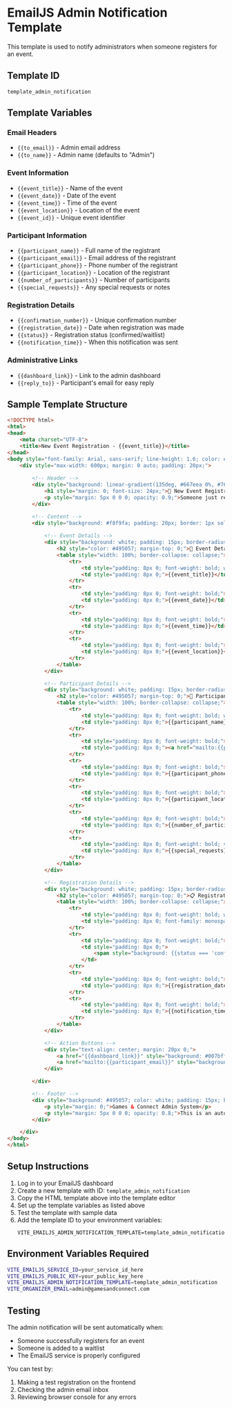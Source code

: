 # EmailJS Admin Notification Template

This template is used to notify administrators when someone registers for an event.

## Template ID
`template_admin_notification`

## Template Variables

### Email Headers
- `{{to_email}}` - Admin email address
- `{{to_name}}` - Admin name (defaults to "Admin")

### Event Information
- `{{event_title}}` - Name of the event
- `{{event_date}}` - Date of the event
- `{{event_time}}` - Time of the event
- `{{event_location}}` - Location of the event
- `{{event_id}}` - Unique event identifier

### Participant Information
- `{{participant_name}}` - Full name of the registrant
- `{{participant_email}}` - Email address of the registrant
- `{{participant_phone}}` - Phone number of the registrant
- `{{participant_location}}` - Location of the registrant
- `{{number_of_participants}}` - Number of participants
- `{{special_requests}}` - Any special requests or notes

### Registration Details
- `{{confirmation_number}}` - Unique confirmation number
- `{{registration_date}}` - Date when registration was made
- `{{status}}` - Registration status (confirmed/waitlist)
- `{{notification_time}}` - When this notification was sent

### Administrative Links
- `{{dashboard_link}}` - Link to the admin dashboard
- `{{reply_to}}` - Participant's email for easy reply

## Sample Template Structure

```html
<!DOCTYPE html>
<html>
<head>
    <meta charset="UTF-8">
    <title>New Event Registration - {{event_title}}</title>
</head>
<body style="font-family: Arial, sans-serif; line-height: 1.6; color: #333;">
    <div style="max-width: 600px; margin: 0 auto; padding: 20px;">
        
        <!-- Header -->
        <div style="background: linear-gradient(135deg, #667eea 0%, #764ba2 100%); color: white; padding: 20px; border-radius: 8px 8px 0 0;">
            <h1 style="margin: 0; font-size: 24px;">🎯 New Event Registration</h1>
            <p style="margin: 5px 0 0 0; opacity: 0.9;">Someone just registered for {{event_title}}</p>
        </div>

        <!-- Content -->
        <div style="background: #f8f9fa; padding: 20px; border: 1px solid #e9ecef;">
            
            <!-- Event Details -->
            <div style="background: white; padding: 15px; border-radius: 6px; margin-bottom: 20px;">
                <h2 style="color: #495057; margin-top: 0;">📅 Event Details</h2>
                <table style="width: 100%; border-collapse: collapse;">
                    <tr>
                        <td style="padding: 8px 0; font-weight: bold; width: 30%;">Event:</td>
                        <td style="padding: 8px 0;">{{event_title}}</td>
                    </tr>
                    <tr>
                        <td style="padding: 8px 0; font-weight: bold;">Date:</td>
                        <td style="padding: 8px 0;">{{event_date}}</td>
                    </tr>
                    <tr>
                        <td style="padding: 8px 0; font-weight: bold;">Time:</td>
                        <td style="padding: 8px 0;">{{event_time}}</td>
                    </tr>
                    <tr>
                        <td style="padding: 8px 0; font-weight: bold;">Location:</td>
                        <td style="padding: 8px 0;">{{event_location}}</td>
                    </tr>
                </table>
            </div>

            <!-- Participant Details -->
            <div style="background: white; padding: 15px; border-radius: 6px; margin-bottom: 20px;">
                <h2 style="color: #495057; margin-top: 0;">👤 Participant Information</h2>
                <table style="width: 100%; border-collapse: collapse;">
                    <tr>
                        <td style="padding: 8px 0; font-weight: bold; width: 30%;">Name:</td>
                        <td style="padding: 8px 0;">{{participant_name}}</td>
                    </tr>
                    <tr>
                        <td style="padding: 8px 0; font-weight: bold;">Email:</td>
                        <td style="padding: 8px 0;"><a href="mailto:{{participant_email}}" style="color: #007bff;">{{participant_email}}</a></td>
                    </tr>
                    <tr>
                        <td style="padding: 8px 0; font-weight: bold;">Phone:</td>
                        <td style="padding: 8px 0;">{{participant_phone}}</td>
                    </tr>
                    <tr>
                        <td style="padding: 8px 0; font-weight: bold;">Location:</td>
                        <td style="padding: 8px 0;">{{participant_location}}</td>
                    </tr>
                    <tr>
                        <td style="padding: 8px 0; font-weight: bold;">Participants:</td>
                        <td style="padding: 8px 0;">{{number_of_participants}}</td>
                    </tr>
                    <tr>
                        <td style="padding: 8px 0; font-weight: bold; vertical-align: top;">Special Requests:</td>
                        <td style="padding: 8px 0;">{{special_requests}}</td>
                    </tr>
                </table>
            </div>

            <!-- Registration Details -->
            <div style="background: white; padding: 15px; border-radius: 6px; margin-bottom: 20px;">
                <h2 style="color: #495057; margin-top: 0;">📋 Registration Details</h2>
                <table style="width: 100%; border-collapse: collapse;">
                    <tr>
                        <td style="padding: 8px 0; font-weight: bold; width: 30%;">Confirmation #:</td>
                        <td style="padding: 8px 0; font-family: monospace; background: #f8f9fa; padding: 4px 8px; border-radius: 4px;">{{confirmation_number}}</td>
                    </tr>
                    <tr>
                        <td style="padding: 8px 0; font-weight: bold;">Status:</td>
                        <td style="padding: 8px 0;">
                            <span style="background: {{status === 'confirmed' ? '#28a745' : '#ffc107'}}; color: white; padding: 2px 8px; border-radius: 12px; font-size: 12px; text-transform: uppercase;">{{status}}</span>
                        </td>
                    </tr>
                    <tr>
                        <td style="padding: 8px 0; font-weight: bold;">Registered:</td>
                        <td style="padding: 8px 0;">{{registration_date}}</td>
                    </tr>
                    <tr>
                        <td style="padding: 8px 0; font-weight: bold;">Notification:</td>
                        <td style="padding: 8px 0;">{{notification_time}}</td>
                    </tr>
                </table>
            </div>

            <!-- Action Buttons -->
            <div style="text-align: center; margin: 20px 0;">
                <a href="{{dashboard_link}}" style="background: #007bff; color: white; padding: 12px 24px; text-decoration: none; border-radius: 6px; display: inline-block; margin-right: 10px;">View in Dashboard</a>
                <a href="mailto:{{participant_email}}" style="background: #28a745; color: white; padding: 12px 24px; text-decoration: none; border-radius: 6px; display: inline-block;">Reply to Participant</a>
            </div>

        </div>

        <!-- Footer -->
        <div style="background: #495057; color: white; padding: 15px; border-radius: 0 0 8px 8px; text-align: center; font-size: 14px;">
            <p style="margin: 0;">Games & Connect Admin System</p>
            <p style="margin: 5px 0 0 0; opacity: 0.8;">This is an automated notification</p>
        </div>

    </div>
</body>
</html>
```

## Setup Instructions

1. Log in to your EmailJS dashboard
2. Create a new template with ID: `template_admin_notification`
3. Copy the HTML template above into the template editor
4. Set up the template variables as listed above
5. Test the template with sample data
6. Add the template ID to your environment variables:
   ```
   VITE_EMAILJS_ADMIN_NOTIFICATION_TEMPLATE=template_admin_notification
   ```

## Environment Variables Required

```bash
VITE_EMAILJS_SERVICE_ID=your_service_id_here
VITE_EMAILJS_PUBLIC_KEY=your_public_key_here
VITE_EMAILJS_ADMIN_NOTIFICATION_TEMPLATE=template_admin_notification
VITE_ORGANIZER_EMAIL=admin@gamesandconnect.com
```

## Testing

The admin notification will be sent automatically when:
- Someone successfully registers for an event
- Someone is added to a waitlist
- The EmailJS service is properly configured

You can test by:
1. Making a test registration on the frontend
2. Checking the admin email inbox
3. Reviewing browser console for any errors
